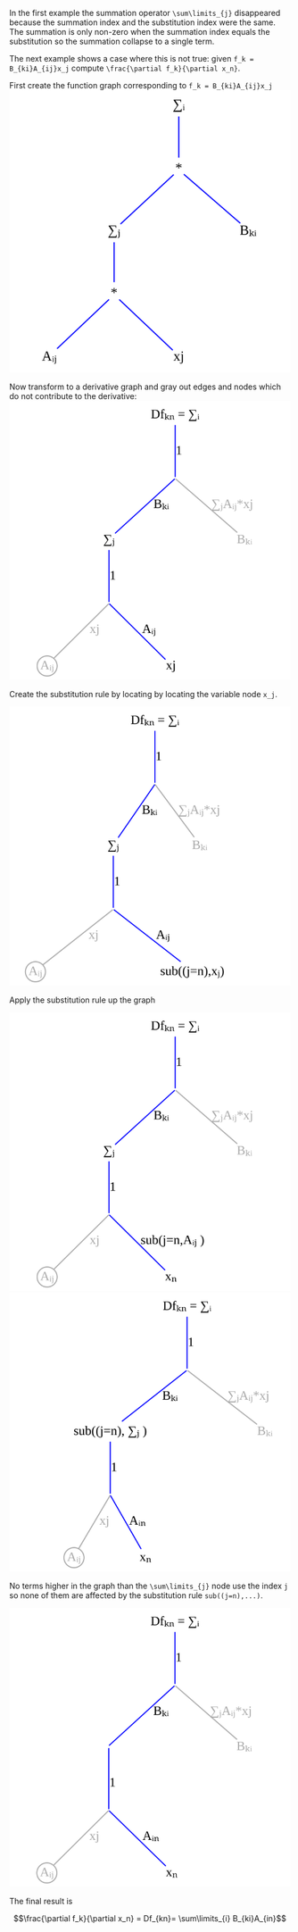 In the first example the summation operator ``\sum\limits_{j}`` disappeared because the summation index and the substitution index were the same. The summation is only non-zero when the summation index equals the substitution so the summation collapse to a single term. 

The next example shows a case where this is not true: given ``f_k = B_{ki}A_{ij}x_j`` compute ``\frac{\partial f_k}{\partial x_n}``.

First create the function graph corresponding to ``f_k = B_{ki}A_{ij}x_j`` ![BAx](illustrations/BAx/BAx_illustration.svg)

Now transform to a derivative graph and gray out edges and nodes which do not contribute to the derivative:
![BAx partial](illustrations/BAx/BAx_partial_xjD.svg)

Create the substitution rule by locating  by locating the variable node ``x_j``.

![BAx partial](illustrations/BAx/BAx_partial_xj_step1D.svg)

Apply the substitution rule up the graph

![BAx partial](illustrations/BAx/BAx_partial_xj_step2D.svg)
![BAx partial](illustrations/BAx/BAx_partial_xj_step3D.svg)


No terms higher in the graph than the ``\sum\limits_{j}`` node use the index ``j`` so none of them are affected by the substitution rule ``sub((j=n),...)``.  

![BAx partial](illustrations/BAx/BAx_partial_xj_step4D.svg)

The final result is

```math
\frac{\partial f_k}{\partial x_n} = Df_{kn}= \sum\limits_{i} B_{ki}A_{in}
```




